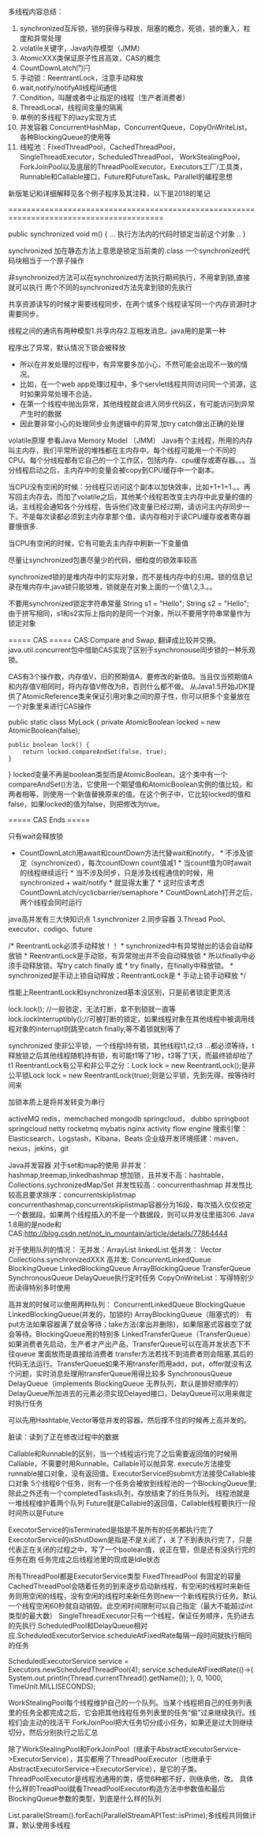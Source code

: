 多线程内容总结：
1. synchronized互斥锁，锁的获得与释放，阻塞的概念，死锁，锁的重入，粒度和异常处理
2. volatile关键字，Java内存模型（JMM）
3. AtomicXXX类保证原子性且高效，CAS的概念
4. CountDownLatch门闩
5. 手动锁：ReentrantLock，注意手动释放
6. wait,notify/notifyAll线程间通信
7. Condition，叫醒或者中止指定的线程（生产者消费者）
8. ThreadLocal，线程间变量的隔离
9. 单例的多线程下的lazy实现方式
10. 并发容器 ConcurrentHashMap，ConcurrentQueue，CopyOnWriteList，各种BlockingQueue的使用等
11. 线程池：FixedThreadPool，CachedThreadPool，SingleThreadExecutor，ScheduledThreadPool，
           WorkStealingPool，ForkJoinPool以及底层的ThreadPoolExecutor。Executors工厂/工具类，
           Runnable和Callable接口，Future和FutureTask。Parallel的编程思想

新版笔记和详细解释见各个例子程序及其注释，以下是2018的笔记



========================================================================================

public synchronized void m() {
...
执行方法内的代码时锁定当前这个对象
..
}

synchronized 加在静态方法上意思是锁定当前类的.class
一个synchronized代码块相当于一个原子操作

非synchronized方法可以在synchronized方法执行期间执行，不用拿到锁,直接就可以执行
两个不同的synchronized方法先拿到锁的先执行

共享资源读写的时候才需要线程同步，在两个或多个线程读写同一个内存资源时才需要同步。

线程之间的通讯有两种模型1.共享内存2.互相发消息。java用的是第一种


程序出了异常，默认情况下锁会被释放
 * 所以在并发处理的过程中，有异常要多加小心，不然可能会出现不一致的情况。
 * 比如，在一个web app处理过程中，多个servlet线程共同访问同一个资源，这时如果异常处理不合适，
 * 在第一个线程中抛出异常，其他线程就会进入同步代码区，有可能访问到异常产生时的数据
 * 因此要非常小心的处理同步业务逻辑中的异常,加try catch做出正确的处理
 
 volatile原理 参看Java Memory Model （JMM）
Java有个主线程，所用的内存叫主内存，我们平常所说的堆栈都在主内存中。每个线程可能用一个不同的CPU。每个分线程都有它自己的一个工作区，包括内存、cpu缓存或寄存器。。。当分线程启动之后，主内存中的变量会被copy到CPU缓存中一个副本。

当CPU没有空闲的时候：分线程只访问这个副本以加快效率，比如+1+1+1.。。再写回主内存去。而加了volatile之后，其他某个线程若改变主内存中此变量的值的话，主线程会通知各个分线程，告诉他们改变量已经过期，请访问主内存同步一下。不是每次读都必须到主内存拿那个值，读内存相对于读CPU缓存或者寄存器要慢很多.

当CPU有空闲的时候，它有可能去主内存中刷新一下变量值

尽量让synchronized包裹尽量少的代码，细粒度的锁效率较高

synchronized锁的是堆内存中的实际对象，而不是栈内存中的引用。锁的信息记录在堆内存中,java锁只能锁堆，锁就是在对象上面的一个值1,2,3.。。

不要用synchronized锁定字符串常量
String s1 = "Hello";
String s2 = "Hello";
由于拼写相同，s1和s2实际上指向的是同一个对象，所以不要用字符串常量作为锁定对象




===== CAS =====
CAS:Compare and Swap, 翻译成比较并交换。 
java.util.concurrent包中借助CAS实现了区别于synchronouse同步锁的一种乐观锁。
 
CAS有3个操作数，内存值V，旧的预期值A，要修改的新值B。当且仅当预期值A和内存值V相同时，将内存值V修改为B，否则什么都不做。
从Java1.5开始JDK提供了AtomicReference类来保证引用对象之间的原子性，你可以把多个变量放在一个对象里来进行CAS操作

public static class MyLock {
    private AtomicBoolean locked = new AtomicBoolean(false);

    public boolean lock() {
        return locked.compareAndSet(false, true);
    }

}
locked变量不再是boolean类型而是AtomicBoolean。这个类中有一个compareAndSet()方法，它使用一个期望值和AtomicBoolean实例的值比较，和两者相等，则使用一个新值替换原来的值。在这个例子中，它比较locked的值和false，如果locked的值为false，则把修改为true。

===== CAS Ends =====




只有wait会释放锁

* CountDownLatch用await和countDown方法代替wait和notify，
         * 不涉及锁定（synchronized），每次countDown count值减1
         * 当count值为0时await的线程继续运行
         * 当不涉及同步，只是涉及线程通信的时候，用synchronized + wait/notify
         * 就显得太重了
         * 这时应该考虑CountDownLatch/cyclicbarrier/semaphore
         * CountDownLatch打开之后，两个线程会同时运行


java高并发有三大快知识点
1.synchronizer 2.同步容器 3.Thread Pool、executor、codigo、future

/* ReentrantLock必须手动释放！！
             * synchronized中有异常抛出的话会自动释放锁
             * ReentrantLock是手动锁，有异常抛出并不会自动释放锁
             * 所以finally中必须手动释放锁。写try catch finally 或
             * try finally，在finally中释放锁。
             * synchronized是手动上锁自动释放；ReentrantLock是
             * 手动上锁手动释放
             */

性能上ReentrantLock和synchronized基本没区别，只是前者锁定更灵活

lock.lock(); //一般锁定，无法打断，拿不到锁就一直等
lock.lockInterruptibly();//可被打断的锁定，如果线程对象在其他线程中被调用线程对象的interrupt则跳至catch finally,等不着锁就别等了

synchronized 使非公平锁，一个线程t持有锁，其他线程t1,t2,t3 ...都必须等待，t释放锁之后其他线程随机持有锁，有可能t1等了1秒，t3等了1天，而最终锁却给了t1
ReentrantLock有公平和非公平之分：Lock lock = new ReentrantLock();是非公平锁Lock lock = new ReentrantLock(true);则是公平锁，先到先得，按等待时间来

加锁本质上是将并发转变为串行

activeMQ
redis，memchached mongodb
springcloud， dubbo
springboot springcloud netty rocketmq
mybatis nginx 
activity flow engine
搜索引擎：Elasticsearch，Logstash，Kibana，Beats
企业级开发环境搭建：maven，nexus，jekins，git


Java并发容器
对于set和map的使用
非并发：hashmap,treemap,linkedhashmap
想加锁，且并发不高：hashtable，Collections.sychronizedMap/Set
并发性较高：concurrenthashmap
并发性比较高且要求排序：concurrentskiplistmap
concurrenthashmap,concurrentskiplistmap容器分为16段，每次插入仅仅锁定一个数据段。如果两个线程插入的不是一个数据段，则可以并发往里插306. Java 1.8用的是node和CAS:http://blog.csdn.net/not_in_mountain/article/details/77864444

对于使用队列的情况：
无并发：ArrayList
linkedList
低并发：
Vector
Collections.synchronizedXXX
高并发:
ConcurrentLinkedQueue
BlockingQueue
LinkedBlockingQueue
ArrayBlockingQueue
TransferQueue
SynchronousQueue
DelayQueue执行定时任务
CopyOnWriteList：写得特别少而读得特别多时使用


高并发的时候可以使用两种队列：
ConcurrentLinkedQueue
BlockingQueue
LinkedBlockingQueue(并发的，加锁的)
ArrayBlockingQueue（阻塞式的）
有put方法如果容器满了就会等待；take方法(拿出并删除)，如果阻塞式容器空了就会等待。BlockingQueue用的特别多
LinkedTransferQueue（TransferQueue）	
如果消费者先启动，生产者才产出产品，TransferQueue可以在高并发状态下不往queue
里面放而是直接给消费者
transfer方法若找不到消费者则会阻塞,其后的代码无法运行。TransferQueue如果不用transfer而用add，put，offer就没有这个问题，实时消息处理用transferQueue用得比较多
SynchronousQueue
DelayQueue（implements BlockingQueue 无界队列，默认是排好顺序的）
DelayQueue所加进去的元素必须实现Delayed接口，DelayQueue可以用来做定时执行任务

可以先用Hashtable,Vector等低并发的容器，然后撑不住的时候再上高并发的。

脏读：读到了正在修改过程中的数据


Callable和Runnable的区别，当一个线程运行完了之后需要返回值的时候用Callable，不需要时用Runnable。Callable可以抛异常.
execute方法接受runnable接口对象，没有返回值。ExecutorService的submit方法接受Callable接口对象
5个线程6个任务，则有一个任务会被放到线程池的一个BlockingQueue里;除此之外还有一个completedTasks队列，存放结束了的任务队列。
线程池就是一堆线程维护着两个队列
Future就是Callable的返回值，Callable线程要执行一段时间所以是Future

ExecotorService的isTerminated是指是不是所有的任务都执行完了
ExecotorService的isShutDown是指是不是关闭了，关了不到表执行完了，只是代表正在关闭的过程之中，写了一个boolean值，说正在管，但是还有没执行完的任务在跑
任务完成之后线程池里的现成是Idle状态 

所有ThreadPool都是ExecutorService类型
FixedThreadPool 有固定的容量
CachedThreadPool会随着任务的到来逐步启动新线程，有空闲的线程时来新任务则用空闲的线程，没有空闲的线程时来新任务则new一个新线程执行任务。默认一个线程空闲60秒就自动销毁。此空闲时间限制可以自己指定（最大不能超过int类型的最大数）
SingleThreadExecutor只有一个线程，保证任务顺序，先扔进去的先执行
ScheduledPool和DelayQueue相对应.ScheduledExecutorService.scheduleAtFixedRate每隔一段时间就执行相同的任务

ScheduledExecutorService service = Executors.newScheduledThreadPool(4);
        service.scheduleAtFixedRate(()->{
            System.out.println(Thread.currentThread().getName());
        }, 0, 1000, TimeUnit.MILLISECONDS);

WorkStealingPool每个线程维护自己的一个队列。当某个线程把自己的任务列表里的任务全都完成之后，它会把其他线程任务列表里的任务“偷”过来继续执行。线程们会主动的找活干
ForkJoinPool把大任务切分成小任务，如果还是过大则继续切分，然后分别执行之后汇总

除了WorkStealingPool和ForkJoinPool（继承于AbstractExecutorService->ExecutorService），其实都用了ThreadPoolExecutor（也继承于AbstractExecutorService->ExecutorService），是它的子类。ThreadPoolExecutor是线程池通用的类，感觉6种都不好，则继承他，改。
具体什么样的TreadPool就看ThreadPoolExecutor构造方法中参数值和最后BlockingQueue参数的类型，到底是什么样的队列

List.parallelStream().forEach(ParallelStreamAPITest::isPrime);多线程共同做计算，默认使用多线程
